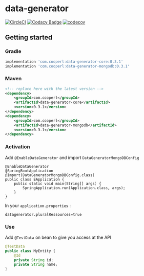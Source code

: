 # data-generator
[![CircleCI](https://img.shields.io/circleci/build/github/LeJeanbono/data-generator)](https://circleci.com/gh/LeJeanbono/data-generator)
[![Codacy Badge](https://img.shields.io/codacy/grade/f018f2014d6549a192e78f7476d480c7)](https://www.codacy.com/manual/jean.michel.lec/data-generator?utm_source=github.com&amp;utm_medium=referral&amp;utm_content=LeJeanbono/data-generator&amp;utm_campaign=Badge_Grade)
[![codecov](https://img.shields.io/codecov/c/github/LeJeanbono/data-generator)](https://codecov.io/gh/LeJeanbono/data-generator)
## Getting started
### Gradle
```groovy
implementation 'com.cooperl:data-generator-core:0.3.1'
implementation 'com.cooperl:data-generator-mongodb:0.3.1'
```
### Maven
```xml
<!-- replace here with the latest version -->
<dependency>
    <groupId>com.cooperl</groupId>
    <artifactId>data-generator-core</artifactId>
    <version>0.3.1</version>
</dependency>
<dependency>
    <groupId>com.cooperl</groupId>
    <artifactId>data-generator-mongodb</artifactId>
    <version>0.3.1</version>
</dependency>
```
### Activation
Add `@EnableDataGenerator` and import `DataGeneratorMongoDBConfig`
```
@EnableDataGenerator
@SpringBootApplication
@Import(DataGeneratorMongoDBConfig.class)
public class EApplication {
    public static void main(String[] args) {
		SpringApplication.run(Application.class, args);
	}
}
```
In your `application.properties` :
```
datagenerator.pluralRessources=true
```
### Use
Add `@TestData` on bean to give you access at the API 
```java
@TestData
public class MyEntity {
    @Id
    private String id;
    private String name;
}
```
